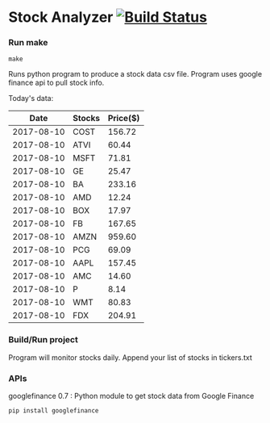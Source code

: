 # Stock Analyzer [![Build Status](https://travis-ci.org/ogoyal/StockAnalyzer.svg?branch=master)](https://travis-ci.org/ogoyal/StockAnalyzer)

### Run make
```
make
```

Runs python program to produce a stock data csv file. Program uses google finance api to pull stock info.

Today's data:

| Date| Stocks| Price($) | 
| --- | --- | ---  | 
| 2017-08-10| COST| 156.72 | 
| 2017-08-10| ATVI| 60.44 | 
| 2017-08-10| MSFT| 71.81 | 
| 2017-08-10| GE| 25.47 | 
| 2017-08-10| BA| 233.16 | 
| 2017-08-10| AMD| 12.24 | 
| 2017-08-10| BOX| 17.97 | 
| 2017-08-10| FB| 167.65 | 
| 2017-08-10| AMZN| 959.60 | 
| 2017-08-10| PCG| 69.09 | 
| 2017-08-10| AAPL| 157.45 | 
| 2017-08-10| AMC| 14.60 | 
| 2017-08-10| P| 8.14 | 
| 2017-08-10| WMT| 80.83 | 
| 2017-08-10| FDX| 204.91 | 

### Build/Run project

Program will monitor stocks daily. Append your list of stocks in tickers.txt

### APIs
googlefinance 0.7 : Python module to get stock data from Google Finance

```
pip install googlefinance
```

